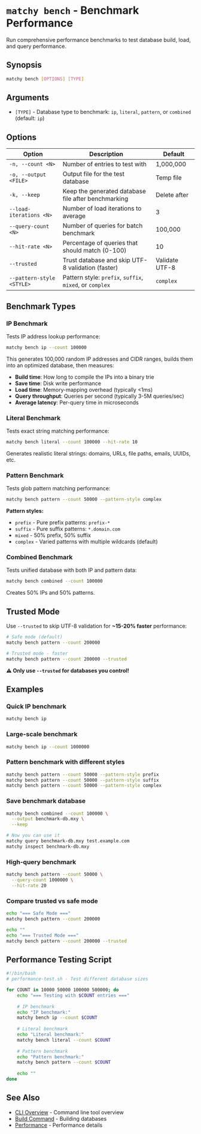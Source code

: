 # `matchy bench` - Benchmark Performance

Run comprehensive performance benchmarks to test database build, load, and query performance.

## Synopsis

```bash
matchy bench [OPTIONS] [TYPE]
```

## Arguments

- `[TYPE]` - Database type to benchmark: `ip`, `literal`, `pattern`, or `combined` (default: `ip`)

## Options

| Option | Description | Default |
|--------|-------------|---------|
| `-n, --count <N>` | Number of entries to test with | 1,000,000 |
| `-o, --output <FILE>` | Output file for the test database | Temp file |
| `-k, --keep` | Keep the generated database file after benchmarking | Delete after |
| `--load-iterations <N>` | Number of load iterations to average | 3 |
| `--query-count <N>` | Number of queries for batch benchmark | 100,000 |
| `--hit-rate <N>` | Percentage of queries that should match (0-100) | 10 |
| `--trusted` | Trust database and skip UTF-8 validation (faster) | Validate UTF-8 |
| `--pattern-style <STYLE>` | Pattern style: `prefix`, `suffix`, `mixed`, or `complex` | `complex` |

## Benchmark Types

### IP Benchmark

Tests IP address lookup performance:

```bash
matchy bench ip --count 100000
```

This generates 100,000 random IP addresses and CIDR ranges, builds them into an optimized database, then measures:
- **Build time**: How long to compile the IPs into a binary trie
- **Save time**: Disk write performance
- **Load time**: Memory-mapping overhead (typically <1ms)
- **Query throughput**: Queries per second (typically 3-5M queries/sec)
- **Average latency**: Per-query time in microseconds

### Literal Benchmark

Tests exact string matching performance:

```bash
matchy bench literal --count 100000 --hit-rate 10
```

Generates realistic literal strings: domains, URLs, file paths, emails, UUIDs, etc.

### Pattern Benchmark

Tests glob pattern matching performance:

```bash
matchy bench pattern --count 50000 --pattern-style complex
```

**Pattern styles:**
- `prefix` - Pure prefix patterns: `prefix-*`
- `suffix` - Pure suffix patterns: `*.domain.com`
- `mixed` - 50% prefix, 50% suffix
- `complex` - Varied patterns with multiple wildcards (default)

### Combined Benchmark

Tests unified database with both IP and pattern data:

```bash
matchy bench combined --count 100000
```

Creates 50% IPs and 50% patterns.

## Trusted Mode

Use `--trusted` to skip UTF-8 validation for **~15-20% faster** performance:

```bash
# Safe mode (default)
matchy bench pattern --count 200000

# Trusted mode - faster
matchy bench pattern --count 200000 --trusted
```

**⚠️ Only use `--trusted` for databases you control!**

## Examples

### Quick IP benchmark

```bash
matchy bench ip
```

### Large-scale benchmark

```bash
matchy bench ip --count 1000000
```

### Pattern benchmark with different styles

```bash
matchy bench pattern --count 50000 --pattern-style prefix
matchy bench pattern --count 50000 --pattern-style suffix
matchy bench pattern --count 50000 --pattern-style complex
```

### Save benchmark database

```bash
matchy bench combined --count 100000 \
  --output benchmark-db.mxy \
  --keep

# Now you can use it
matchy query benchmark-db.mxy test.example.com
matchy inspect benchmark-db.mxy
```

### High-query benchmark

```bash
matchy bench pattern --count 50000 \
  --query-count 1000000 \
  --hit-rate 20
```

### Compare trusted vs safe mode

```bash
echo "=== Safe Mode ==="
matchy bench pattern --count 200000

echo ""
echo "=== Trusted Mode ==="
matchy bench pattern --count 200000 --trusted
```

## Performance Testing Script

```bash
#!/bin/bash
# performance-test.sh - Test different database sizes

for COUNT in 10000 50000 100000 500000; do
    echo "=== Testing with $COUNT entries ==="
    
    # IP benchmark
    echo "IP benchmark:"
    matchy bench ip --count $COUNT
    
    # Literal benchmark
    echo "Literal benchmark:"
    matchy bench literal --count $COUNT
    
    # Pattern benchmark
    echo "Pattern benchmark:"
    matchy bench pattern --count $COUNT
    
    echo ""
done
```

## See Also

- [CLI Overview](cli.md) - Command line tool overview
- [Build Command](cli-build.md) - Building databases
- [Performance](../architecture/performance.md) - Performance details
